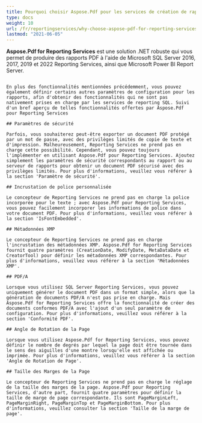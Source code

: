 ```yaml
---
title: Pourquoi choisir Aspose.Pdf pour les services de création de rapports
type: docs
weight: 10
url: /fr/reportingservices/why-choose-aspose-pdf-for-reporting-services/
lastmod: "2021-06-05"
---
```


**Aspose.Pdf for Reporting Services** est une solution .NET robuste qui vous permet de produire des rapports PDF à l'aide de Microsoft SQL Server 2016, 2017, 2019 et 2022 Reporting Services, ainsi que Microsoft Power BI Report Server.
``` Aspose.Pdf for Reporting Services ne fonctionne pas de manière indépendante, mais est une extension de rendu pour les services de reporting SQL. Non seulement il prend en charge les éléments de rapport de base tels que les tableaux, graphiques, images, en-têtes/pieds de page, lignes, etc., mais il offre également la possibilité d'ajouter des propriétés personnalisées qui lui donnent un avantage supplémentaire par rapport aux services de reporting SQL. En utilisant ces propriétés, vous pouvez générer une liste de contenus qui n'est pas prise en charge par Report Designer. Vous pouvez avoir des notes de bas de page/notes de fin dans le document PDF résultant, ce qui n'est pas pris en charge nativement par Report Builder. Une autre caractéristique intéressante est d'avoir des flèches de ligne qui ne sont pas non plus prises en charge par les services de reporting SQL, mais Aspose.Pdf pour Reporting Services peut fournir la possibilité d'ajouter des flèches au début ou à la fin de l'élément de ligne. De plus, Aspose.Pdf pour Reporting Services offre la fonctionnalité de spécifier l'alignement du texte (Justify ou FullJustify) qui n'est pas pris en charge par Report Designer. Ces modes de texte rendent le document résultant mieux formaté et facile à lire.

En plus des fonctionnalités mentionnées précédemment, vous pouvez également définir certains autres paramètres de configuration pour les rapports, afin d'obtenir des fonctionnalités qui ne sont pas nativement prises en charge par les services de reporting SQL. Suivi d'un bref aperçu de telles fonctionnalités offertes par Aspose.Pdf pour Reporting Services

## Paramètres de sécurité

Parfois, vous souhaiterez peut-être exporter un document PDF protégé par un mot de passe, avec des privilèges limités de copie de texte et d'impression. Malheureusement, Reporting Services ne prend pas en charge cette possibilité. Cependant, vous pouvez toujours l'implémenter en utilisant Aspose.Pdf pour Reporting Services. Ajoutez simplement les paramètres de sécurité correspondants au rapport ou au serveur de rapports pour obtenir un document PDF sécurisé avec des privilèges limités. Pour plus d'informations, veuillez vous référer à la section 'Paramètre de sécurité'.

## Incrustation de police personnalisée

Le concepteur de Reporting Services ne prend pas en charge la police incorporée pour le texte ; avec Aspose.Pdf pour Reporting Services, vous pouvez facilement incorporer les informations de police dans votre document PDF. Pour plus d'informations, veuillez vous référer à la section 'IsFontEmbedded'.

## Métadonnées XMP

Le concepteur de Reporting Services ne prend pas en charge l'incrustation des métadonnées XMP. Aspose.Pdf for Reporting Services fournit quatre paramètres (CreationDate, ModifyDate, MetaDataDate et CreatorTool) pour définir les métadonnées XMP correspondantes. Pour plus d'informations, veuillez vous référer à la section 'Métadonnées XMP'.

## PDF/A

Lorsque vous utilisez SQL Server Reporting Services, vous pouvez uniquement générer le document PDF dans un format simple, alors que la génération de documents PDF/A n'est pas prise en charge. Mais Aspose.Pdf for Reporting Services offre la fonctionnalité de créer des documents conformes PDF/A avec l'ajout d'un seul paramètre de configuration. Pour plus d'informations, veuillez vous référer à la section 'Conformité PDF'.

## Angle de Rotation de la Page

Lorsque vous utilisez Aspose.Pdf for Reporting Services, vous pouvez définir le nombre de degrés par lequel la page doit être tournée dans le sens des aiguilles d'une montre lorsqu'elle est affichée ou imprimée. Pour plus d'informations, veuillez vous référer à la section 'Angle de Rotation de Page'.

## Taille des Marges de la Page

Le concepteur de Reporting Services ne prend pas en charge le réglage de la taille des marges de la page. Aspose.Pdf pour Reporting Services, d'autre part, fournit quatre paramètres pour définir la taille de marge de page correspondante. Ils sont PageMarginLeft, PageMarginRight, PageMarginTop et PageMarginBottom. Pour plus d'informations, veuillez consulter la section 'Taille de la marge de page'.